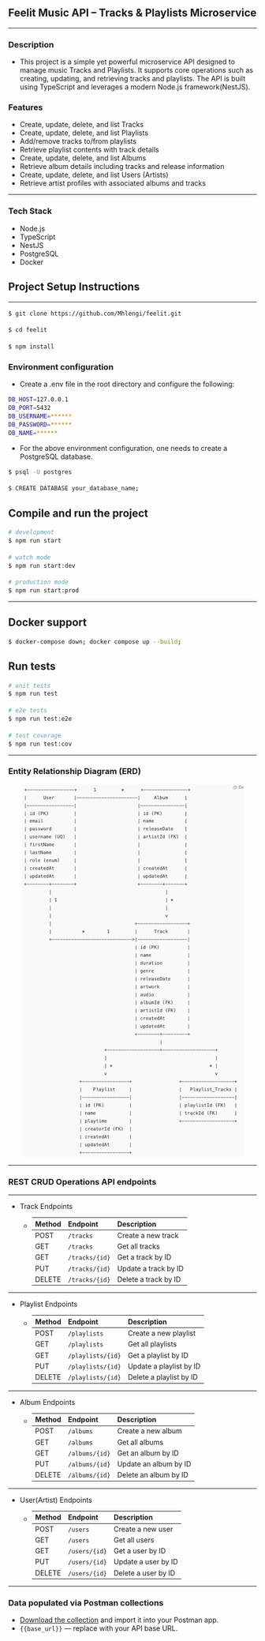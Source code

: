 ## Feelit Music API – Tracks & Playlists Microservice
***
### Description
- This project is a simple yet powerful microservice API designed to manage music Tracks and Playlists. It supports core operations such as creating, updating, and retrieving tracks and playlists.
The API is built using TypeScript and leverages a modern Node.js framework(NestJS).

### Features
- Create, update, delete, and list Tracks
- Create, update, delete, and list Playlists
- Add/remove tracks to/from playlists
- Retrieve playlist contents with track details
- Create, update, delete, and list Albums
- Retrieve album details including tracks and release information
- Create, update, delete, and list Users (Artists)
- Retrieve artist profiles with associated albums and tracks
***
### Tech Stack
- Node.js
- TypeScript
- NestJS
- PostgreSQL
- Docker

## Project Setup Instructions
***
```bash
$ git clone https://github.com/Mhlengi/feelit.git

$ cd feelit

$ npm install
```
### Environment configuration
- Create a .env file in the root directory and configure the following:
```bash
DB_HOST=127.0.0.1
DB_PORT=5432
DB_USERNAME=******
DB_PASSWORD=******
DB_NAME=******
```
- For the above environment configuration, one needs to create a PostgreSQL database.
```bash
$ psql -U postgres

$ CREATE DATABASE your_database_name;
```

## Compile and run the project

```bash
# development
$ npm run start

# watch mode
$ npm run start:dev

# production mode
$ npm run start:prod
```
***
## Docker support
```bash
$ docker-compose down; docker compose up --build;
````

## Run tests

```bash
# unit tests
$ npm run test

# e2e tests
$ npm run test:e2e

# test coverage
$ npm run test:cov
```
***
### Entity Relationship Diagram (ERD)
<p align="center">
  <img src="entity_relationship_diagram.png" alt="My Image" />
</p>

***
### REST CRUD Operations API endpoints
***
- Track Endpoints
  - | Method | Endpoint       | Description          |
    | ------ | -------------- | -------------------- |
    | POST   | `/tracks`      | Create a new track   |
    | GET    | `/tracks`      | Get all tracks       |
    | GET    | `/tracks/{id}` | Get a track by ID    |
    | PUT    | `/tracks/{id}` | Update a track by ID |
    | DELETE | `/tracks/{id}` | Delete a track by ID |

***
- Playlist Endpoints
  - | Method | Endpoint          | Description             |
    | ------ | ----------------- | ----------------------- |
    | POST   | `/playlists`      | Create a new playlist   |
    | GET    | `/playlists`      | Get all playlists       |
    | GET    | `/playlists/{id}` | Get a playlist by ID    |
    | PUT    | `/playlists/{id}` | Update a playlist by ID |
    | DELETE | `/playlists/{id}` | Delete a playlist by ID |
***
- Album Endpoints
  - | Method | Endpoint       | Description           |
    | ------ | -------------- | --------------------- |
    | POST   | `/albums`      | Create a new album    |
    | GET    | `/albums`      | Get all albums        |
    | GET    | `/albums/{id}` | Get an album by ID    |
    | PUT    | `/albums/{id}` | Update an album by ID |
    | DELETE | `/albums/{id}` | Delete an album by ID |

***
- User(Artist) Endpoints 
  - | Method | Endpoint      | Description         |
    | ------ | ------------- | ------------------- |
    | POST   | `/users`      | Create a new user   |
    | GET    | `/users`      | Get all users       |
    | GET    | `/users/{id}` | Get a user by ID    |
    | PUT    | `/users/{id}` | Update a user by ID |
    | DELETE | `/users/{id}` | Delete a user by ID |

***
### Data populated via Postman collections
- [Download the collection](feelit_music_api_tracks_and_playlists_microservice.json) and import it into your Postman app.
- `{{base_url}}` — replace with your API base URL.
